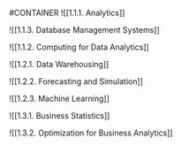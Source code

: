 #CONTAINER
![[1.1.1. Analytics]]

![[1.1.3. Database Management Systems]]

![[1.1.2. Computing for Data Analytics]]

![[1.2.1. Data Warehousing]]

![[1.2.2. Forecasting and Simulation]]

![[1.2.3. Machine Learning]]

![[1.3.1. Business Statistics]]

![[1.3.2. Optimization for Business Analytics]]